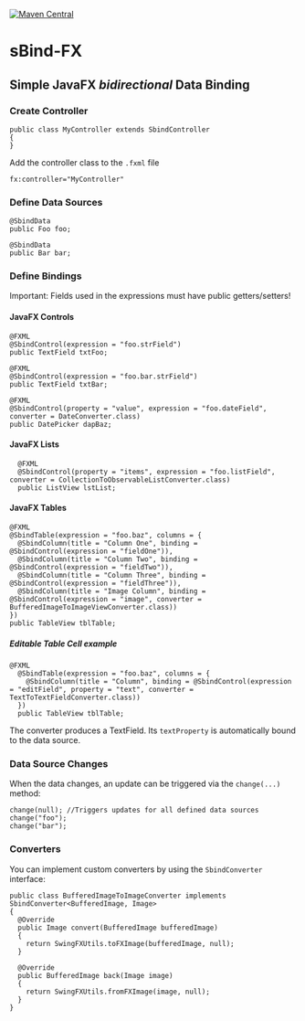 [![Maven Central](https://img.shields.io/maven-central/v/de.cmuche/sbind-fx.svg?label=Maven%20Central)](https://search.maven.org/search?q=g:%22de.cmuche%22%20AND%20a:%22sbind-fx%22)

# sBind-FX
## Simple JavaFX *bidirectional* Data Binding

### Create Controller
```
public class MyController extends SbindController
{
}
```

Add the controller class to the ```.fxml``` file
```
fx:controller="MyController"
```

### Define Data Sources
```
@SbindData
public Foo foo;

@SbindData
public Bar bar;
```

### Define Bindings
Important: Fields used in the expressions must have public getters/setters!
#### JavaFX Controls
```
@FXML
@SbindControl(expression = "foo.strField")
public TextField txtFoo;

@FXML
@SbindControl(expression = "foo.bar.strField")
public TextField txtBar;

@FXML
@SbindControl(property = "value", expression = "foo.dateField", converter = DateConverter.class)
public DatePicker dapBaz;
```

#### JavaFX Lists
```
  @FXML
  @SbindControl(property = "items", expression = "foo.listField", converter = CollectionToObservableListConverter.class)
  public ListView lstList;
```

#### JavaFX Tables
```
@FXML
@SbindTable(expression = "foo.baz", columns = {
  @SbindColumn(title = "Column One", binding = @SbindControl(expression = "fieldOne")),
  @SbindColumn(title = "Column Two", binding = @SbindControl(expression = "fieldTwo")),
  @SbindColumn(title = "Column Three", binding = @SbindControl(expression = "fieldThree")),
  @SbindColumn(title = "Image Column", binding = @SbindControl(expression = "image", converter = BufferedImageToImageViewConverter.class))
})
public TableView tblTable;
```

##### Editable Table Cell example
```
@FXML
  @SbindTable(expression = "foo.baz", columns = {
    @SbindColumn(title = "Column", binding = @SbindControl(expression = "editField", property = "text", converter = TextToTextFieldConverter.class))
  })
  public TableView tblTable;
```
The converter produces a TextField. Its ```textProperty``` is automatically bound to the data source.

### Data Source Changes
When the data changes, an update can be triggered via the ```change(...)``` method:

```
change(null); //Triggers updates for all defined data sources
change("foo");
change("bar");
```

### Converters
You can implement custom converters by using the ```SbindConverter``` interface:

```
public class BufferedImageToImageConverter implements SbindConverter<BufferedImage, Image>
{
  @Override
  public Image convert(BufferedImage bufferedImage)
  {
    return SwingFXUtils.toFXImage(bufferedImage, null);
  }

  @Override
  public BufferedImage back(Image image)
  {
    return SwingFXUtils.fromFXImage(image, null);
  }
}
```